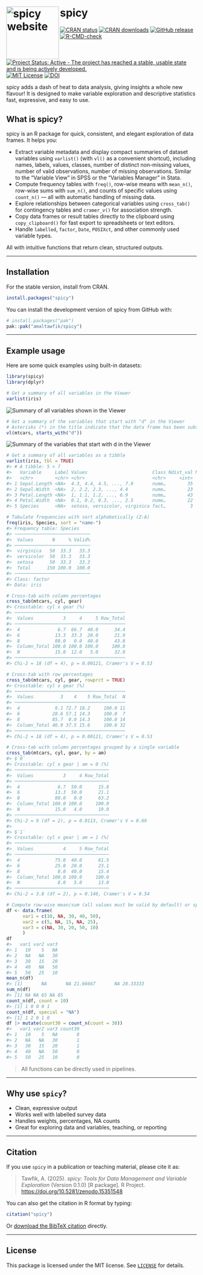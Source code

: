 
# spicy <a href="https://amaltawfik.github.io/spicy/"><img src="man/figures/logo.png" align="left" height="139" alt="spicy website" /></a>

<!-- badges: start -->

[![CRAN
status](https://www.r-pkg.org/badges/version-ago/spicy)](https://cloud.r-project.org/web/packages/spicy/)
[![CRAN
downloads](https://cranlogs.r-pkg.org/badges/grand-total/spicy)](https://cranlogs.r-pkg.org/badges/grand-total/spicy)
[![GitHub
release](https://img.shields.io/github/v/release/amaltawfik/spicy?include_prereleases&label=GitHub%20release)](https://github.com/amaltawfik/spicy/releases)
[![R-CMD-check](https://github.com/amaltawfik/spicy/actions/workflows/R-CMD-check.yaml/badge.svg)](https://github.com/amaltawfik/spicy/actions/workflows/R-CMD-check.yaml)
[![Project Status: Active - The project has reached a stable, usable
state and is being actively
developed.](https://www.repostatus.org/badges/latest/active.svg)](https://www.repostatus.org/#active)
[![MIT
License](https://img.shields.io/badge/license-MIT-blue.svg?style=flat)](https://opensource.org/licenses/MIT)
[![DOI](https://zenodo.org/badge/947229863.svg)](https://doi.org/10.5281/zenodo.15351547)
<!-- badges: end -->

spicy adds a dash of heat to data analysis, giving insights a whole new
flavour! It is designed to make variable exploration and descriptive
statistics fast, expressive, and easy to use.

## What is spicy?

spicy is an R package for quick, consistent, and elegant exploration of
data frames. It helps you:

- Extract variable metadata and display compact summaries of dataset
  variables using `varlist()` (with `vl()` as a convenient shortcut),
  including names, labels, values, classes, number of distinct
  non-missing values, number of valid observations, number of missing
  observations. Similar to the “Variable View” in SPSS or the “Variables
  Manager” in Stata.
- Compute frequency tables with `freq()`, row-wise means with
  `mean_n()`, row-wise sums with `sum_n()`, and counts of specific
  values using `count_n()` — all with automatic handling of missing
  data.
- Explore relationships between categorical variables using
  `cross_tab()` for contingency tables and `cramer_v()` for association
  strength.
- Copy data frames or result tables directly to the clipboard using
  `copy_clipboard()` for fast export to spreadsheets or text editors.
- Handle `labelled`, `factor`, `Date`, `POSIXct`, and other commonly
  used variable types.

All with intuitive functions that return clean, structured outputs.

------------------------------------------------------------------------

## Installation

For the stable version, install from CRAN.

``` r
install.packages("spicy")
```

You can install the development version of spicy from GitHub with:

``` r
# install.packages("pak")
pak::pak("amaltawfik/spicy")
```

------------------------------------------------------------------------

## Example usage

Here are some quick examples using built-in datasets:

``` r
library(spicy)
library(dplyr)

# Get a summary of all variables in the Viewer
varlist(iris)
```

<img src="man/figures/varlist_1.png" alt="Summary of all variables shown in the Viewer">

``` r
# Get a summary of the variables that start with "d" in the Viewer
# Asterisks (*) in the title indicate that the data frame has been subsetted
vl(mtcars, starts_with("d"))
```

<img src="man/figures/varlist_2.png" alt="Summary of the variables that start with d in the Viewer">

``` r
# Get a summary of all variables as a tibble
varlist(iris, tbl = TRUE)
#> # A tibble: 5 × 7
#>   Variable     Label Values                        Class Ndist_val N_valid   NAs
#>   <chr>        <chr> <chr>                         <chr>     <int>   <int> <int>
#> 1 Sepal.Length <NA>  4.3, 4.4, 4.5, ..., 7.9       nume…        35     150     0
#> 2 Sepal.Width  <NA>  2, 2.2, 2.3, ..., 4.4         nume…        23     150     0
#> 3 Petal.Length <NA>  1, 1.1, 1.2, ..., 6.9         nume…        43     150     0
#> 4 Petal.Width  <NA>  0.1, 0.2, 0.3, ..., 2.5       nume…        22     150     0
#> 5 Species      <NA>  setosa, versicolor, virginica fact…         3     150     0

# Tabulate frequencies with sort alphabetically (Z-A)
freq(iris, Species, sort = "name-")
#> Frequency table: Species
#> ────────────────────────────
#>  Values       N     % Valid%
#> ────────────────────────────
#>  virginica   50  33.3   33.3
#>  versicolor  50  33.3   33.3
#>  setosa      50  33.3   33.3
#>  Total      150 100.0  100.0
#> ────────────────────────────
#> Class: factor
#> Data: iris

# Cross-tab with column percentages
cross_tab(mtcars, cyl, gear)
#> Crosstable: cyl x gear (%)
#> ─────────────────────────────────────────
#>  Values           3     4     5 Row_Total
#> ─────────────────────────────────────────
#>  4              6.7  66.7  40.0      34.4
#>  6             13.3  33.3  20.0      21.9
#>  8             80.0   0.0  40.0      43.8
#>  Column_Total 100.0 100.0 100.0     100.0
#>  N             15.0  12.0   5.0      32.0
#> ─────────────────────────────────────────
#> Chi-2 = 18 (df = 4), p = 0.00121, Cramer's V = 0.53

# Cross-tab with row percentages
cross_tab(mtcars, cyl, gear, rowprct = TRUE)
#> Crosstable: cyl x gear (%)
#> ─────────────────────────────────────────
#>  Values          3    4    5 Row_Total  N
#> ─────────────────────────────────────────
#>  4             9.1 72.7 18.2     100.0 11
#>  6            28.6 57.1 14.3     100.0  7
#>  8            85.7  0.0 14.3     100.0 14
#>  Column_Total 46.9 37.5 15.6     100.0 32
#> ─────────────────────────────────────────
#> Chi-2 = 18 (df = 4), p = 0.00121, Cramer's V = 0.53

# Cross-tab with column percentages grouped by a single variable
cross_tab(mtcars, cyl, gear, by = am)
#> $`0`
#> Crosstable: cyl x gear | am = 0 (%)
#> ───────────────────────────────────
#>  Values           3     4 Row_Total
#> ───────────────────────────────────
#>  4              6.7  50.0      15.8
#>  6             13.3  50.0      21.1
#>  8             80.0   0.0      63.2
#>  Column_Total 100.0 100.0     100.0
#>  N             15.0   4.0      19.0
#> ───────────────────────────────────
#> Chi-2 = 9 (df = 2), p = 0.0113, Cramer's V = 0.69
#> 
#> $`1`
#> Crosstable: cyl x gear | am = 1 (%)
#> ───────────────────────────────────
#>  Values           4     5 Row_Total
#> ───────────────────────────────────
#>  4             75.0  40.0      61.5
#>  6             25.0  20.0      23.1
#>  8              0.0  40.0      15.4
#>  Column_Total 100.0 100.0     100.0
#>  N              8.0   5.0      13.0
#> ───────────────────────────────────
#> Chi-2 = 3.8 (df = 2), p = 0.146, Cramer's V = 0.54

# Compute row-wise mean/sum (all values must be valid by default) or specific value
df <- data.frame(
      var1 = c(10, NA, 30, 40, 50),
      var2 = c(5, NA, 15, NA, 25),
      var3 = c(NA, 30, 20, 50, 10)
      )
df
#>   var1 var2 var3
#> 1   10    5   NA
#> 2   NA   NA   30
#> 3   30   15   20
#> 4   40   NA   50
#> 5   50   25   10
mean_n(df)
#> [1]       NA       NA 21.66667       NA 28.33333
sum_n(df)
#> [1] NA NA 65 NA 85
count_n(df, count = 10)
#> [1] 1 0 0 0 1
count_n(df, special = "NA")
#> [1] 1 2 0 1 0
df |> mutate(count30 = count_n(count = 30))
#>   var1 var2 var3 count30
#> 1   10    5   NA       0
#> 2   NA   NA   30       1
#> 3   30   15   20       1
#> 4   40   NA   50       0
#> 5   50   25   10       0
```

> All functions can be directly used in pipelines.

------------------------------------------------------------------------

## Why use `spicy`?

- Clean, expressive output  
- Works well with labelled survey data  
- Handles weights, percentages, NA counts  
- Great for exploring data and variables, teaching, or reporting

------------------------------------------------------------------------

## Citation

If you use `spicy` in a publication or teaching material, please cite it
as:

> Tawfik, A. (2025). *spicy: Tools for Data Management and Variable
> Exploration* (Version 0.1.0) \[R package\]. R Project.
> <https://doi.org/10.5281/zenodo.15351548>

You can also get the citation in R format by typing:

``` r
citation("spicy")
```

Or [download the BibTeX citation](inst/citation.bib) directly.

------------------------------------------------------------------------

## License

This package is licensed under the MIT license. See [`LICENSE`](LICENSE)
for details.
